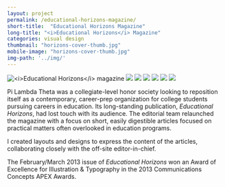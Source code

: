 ```yaml
---
layout: project
permalink: /educational-horizons-magazine/
short-title:  "Educational Horizons Magazine"
long-title: "<i>Educational Horizons</i> Magazine"
categories: visual design
thumbnail: "horizons-cover-thumb.jpg"
mobile-image: "horizons-cover-thumb.jpg"
img-path: '../img/'
---
```

<img src="{{ page.img-path }}/horizons-cover.jpg" alt="<i>Educational Horizons</i> magazine" />
<img src="{{ page.img-path }}/horizons-spread-3.jpg" alt=" " />
<img src="{{ page.img-path }}/horizons-spread-4.jpg" alt=" " />
<img src="{{ page.img-path }}/horizons-spread-5.jpg" alt=" " />
<img src="{{ page.img-path }}/horizons-spread-6.jpg" alt=" " />
<img src="{{ page.img-path }}/horizons-spread-1.jpg" alt=" " />
<img src="{{ page.img-path }}/horizons-spread-2.jpg" alt=" " />


Pi Lambda Theta was a collegiate-level honor society looking to reposition itself as a contemporary, career-prep organization for college students pursuing careers in education. Its long-standing publication, <i>Educational Horizons</i>, had lost touch with its audience. The editorial team relaunched the magazine with a focus on short, easily digestible articles focused on practical matters often overlooked in education programs. 

I created layouts and designs to express the content of the articles, collaborating closely with the off-site editor-in-chief. 

The February/March 2013 issue of <i>Educational Horizons</i> won an Award of Excellence for Illustration & Typography in the 2013 Communications Concepts APEX Awards.




